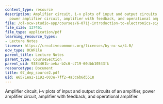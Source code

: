 ```yaml
---
content_type: resource
description: Amplifier circuit, i-v plots of input and output circuits of an amplifier,
  power amplifier circuit, amplifier with feedback, and operational amplifier.
file: /ol-ocw-studio-app/courses/6-071j-introduction-to-electronics-signals-and-measurement-spring-2006/e6571ea21192003e7ff24a3c6b6d5518_07_dep_source2.pdf
file_size: 137461
file_type: application/pdf
learning_resource_types:
- Lecture Notes
license: https://creativecommons.org/licenses/by-nc-sa/4.0/
ocw_type: OCWFile
parent_title: Lecture Notes
parent_type: CourseSection
parent_uid: 9384461b-aeba-b2c6-c719-60dbb10543fb
resourcetype: Document
title: 07_dep_source2.pdf
uid: e6571ea2-1192-003e-7ff2-4a3c6b6d5518
---
```

Amplifier circuit, i-v plots of input and output circuits of an amplifier, power amplifier circuit, amplifier with feedback, and operational amplifier.